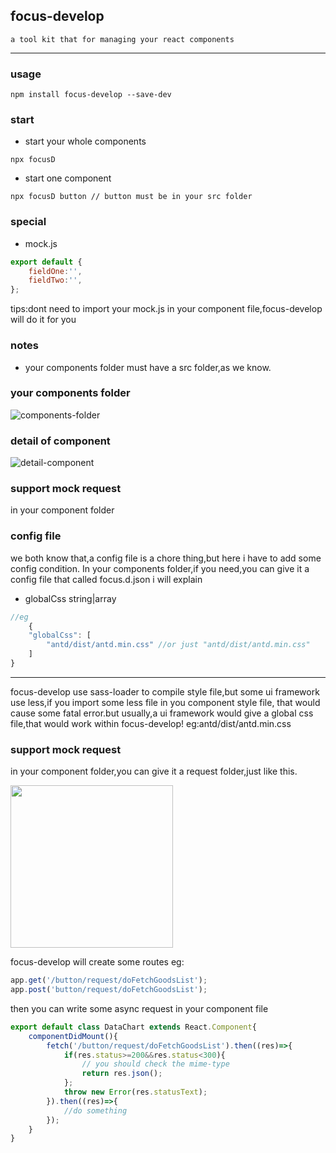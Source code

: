 ## focus-develop
```
a tool kit that for managing your react components
```
*****
### usage
```
npm install focus-develop --save-dev
```
### start 
* start your whole components
```
npx focusD
```
* start one component
```
npx focusD button // button must be in your src folder
```
### special
* mock.js 
```javascript
export default {
    fieldOne:'',
    fieldTwo:'',
};
```
tips:dont need to import your mock.js in your component file,focus-develop will do it for you

### notes
* your components folder must have a src folder,as we know.

### your components folder
![components-folder](https://s2.ax1x.com/2019/09/17/noefmV.png)

### detail of component
![detail-component](https://s2.ax1x.com/2019/09/19/nqrrrQ.png)

### support mock request
in your component folder 

### config file
we both know that,a config file is a chore thing,but here i have to add some config condition.
In your components folder,if you need,you can give it a config file that called focus.d.json
i will explain
* globalCss string|array
```javascript
//eg
    {
    "globalCss": [
        "antd/dist/antd.min.css" //or just "antd/dist/antd.min.css"  
    ]
}
```
*****
focus-develop use sass-loader to compile style file,but some ui framework use less,if you import some less file in you component style file,
that would cause some fatal error.but usually,a ui framework would give a global css file,that would work within focus-develop!
eg:antd/dist/antd.min.css

### support mock request 
in your component folder,you can give it a request folder,just like this.

<img src="https://s2.ax1x.com/2019/10/09/u4FnsI.png" width="260" />
<br/>

focus-develop will create some routes
eg:
```javascript
app.get('/button/request/doFetchGoodsList');
app.post('button/request/doFetchGoodsList');
```
then you can write some async request in your component file
```javascript
export default class DataChart extends React.Component{
    componentDidMount(){
        fetch('/button/request/doFetchGoodsList').then((res)=>{
            if(res.status>=200&&res.status<300){
                // you should check the mime-type
                return res.json();
            };
            throw new Error(res.statusText);
        }).then((res)=>{
            //do something
        });
    }
}
```
